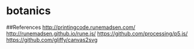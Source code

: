 # botanics

##References
http://printingcode.runemadsen.com/
http://runemadsen.github.io/rune.js/
https://github.com/processing/p5.js/
https://github.com/gliffy/canvas2svg
